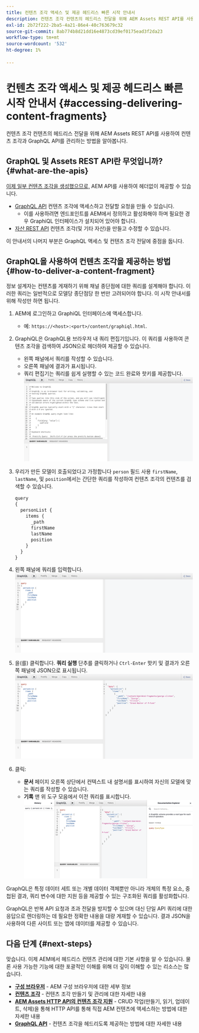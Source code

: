 ```yaml
---
title: 컨텐츠 조각 액세스 및 제공 헤드리스 빠른 시작 안내서
description: 컨텐츠 조각 컨텐츠의 헤드리스 전달을 위해 AEM Assets REST API를 사용하여 컨텐츠 조각과 GraphQL API를 관리하는 방법을 알아봅니다.
exl-id: 2b72f222-2ba5-4a21-86e4-40c763679c32
source-git-commit: 8ab774b8d21dd16e4873cd39ef0175ead3f2da23
workflow-type: tm+mt
source-wordcount: '532'
ht-degree: 1%

---
```


# 컨텐츠 조각 액세스 및 제공 헤드리스 빠른 시작 안내서 {#accessing-delivering-content-fragments}

컨텐츠 조각 컨텐츠의 헤드리스 전달을 위해 AEM Assets REST API를 사용하여 컨텐츠 조각과 GraphQL API를 관리하는 방법을 알아봅니다.

## GraphQL 및 Assets REST API란 무엇입니까? {#what-are-the-apis}

[이제 일부 컨텐츠 조각을 생성했으므로,](create-content-fragment.md) AEM API를 사용하여 헤더없이 제공할 수 있습니다.

* [GraphQL API](/help/assets/content-fragments/graphql-api-content-fragments.md) 컨텐츠 조각에 액세스하고 전달할 요청을 만들 수 있습니다.
   * 이를 사용하려면 엔드포인트를 AEM에서 정의하고 활성화해야 하며 필요한 경우 GraphiQL 인터페이스가 설치되어 있어야 합니다.
* [자산 REST API](/help/assets/assets-api-content-fragments.md) 컨텐츠 조각(및 기타 자산)을 만들고 수정할 수 있습니다.

이 안내서의 나머지 부분은 GraphQL 액세스 및 컨텐츠 조각 전달에 중점을 둡니다.

## GraphQL을 사용하여 컨텐츠 조각을 제공하는 방법 {#how-to-deliver-a-content-fragment}

정보 설계자는 컨텐츠를 게재하기 위해 채널 종단점에 대한 쿼리를 설계해야 합니다. 이러한 쿼리는 일반적으로 모델당 종단점당 한 번만 고려되어야 합니다. 이 시작 안내서를 위해 작성만 하면 됩니다.

1. AEM에 로그인하고 GraphiQL 인터페이스에 액세스합니다.
   * 예: `https://<host>:<port>/content/graphiql.html`.

1. GraphiQL은 GraphQL용 브라우저 내 쿼리 편집기입니다. 이 쿼리를 사용하여 콘텐츠 조각을 검색하여 JSON으로 헤더하여 제공할 수 있습니다.
   * 왼쪽 패널에서 쿼리를 작성할 수 있습니다.
   * 오른쪽 패널에 결과가 표시됩니다.
   * 쿼리 편집기는 쿼리를 쉽게 실행할 수 있는 코드 완료와 핫키를 제공합니다.
      ![GraphiQL 편집기](../assets/graphiql.png)

1. 우리가 만든 모델이 호출되었다고 가정합니다 `person` 필드 사용 `firstName`, `lastName`, 및 `position`에서는 간단한 쿼리를 작성하여 컨텐츠 조각의 컨텐츠를 검색할 수 있습니다.

   ```text
   query 
   {
     personList {
       items {
         _path
         firstName
         lastName
         position
       }
     }
   }
   ```

1. 왼쪽 패널에 쿼리를 입력합니다.
   ![GraphiQL 쿼리](../assets/graphiql-query.png)

1. 을(를) 클릭합니다. **쿼리 실행** 단추를 클릭하거나 `Ctrl-Enter` 핫키 및 결과가 오른쪽 패널에 JSON으로 표시됩니다.
   ![GraphiQL 결과](../assets/graphiql-results.png)

1. 클릭:
   * **문서** 페이지 오른쪽 상단에서 컨텍스트 내 설명서를 표시하여 자신의 모델에 맞는 쿼리를 작성할 수 있습니다.
   * **기록** 맨 위 도구 모음에서 이전 쿼리를 표시합니다.
      ![GraphiQL 설명서](../assets/graphiql-documentation.png)

GraphQL은 특정 데이터 세트 또는 개별 데이터 객체뿐만 아니라 개체의 특정 요소, 중첩된 결과, 쿼리 변수에 대한 지원 등을 제공할 수 있는 구조화된 쿼리를 활성화합니다.

GraphQL은 반복 API 요청과 초과 전달을 방지할 수 있으며 대신 단일 API 쿼리에 대한 응답으로 렌더링하는 데 필요한 정확한 내용을 대량 게재할 수 있습니다. 결과 JSON을 사용하여 다른 사이트 또는 앱에 데이터를 제공할 수 있습니다.

## 다음 단계 {#next-steps}

맞습니다. 이제 AEM에서 헤드리스 컨텐츠 관리에 대한 기본 사항을 알 수 있습니다. 물론 사용 가능한 기능에 대한 포괄적인 이해를 위해 더 깊이 이해할 수 있는 리소스는 많습니다.

* **[구성 브라우저](create-configuration.md)** - AEM 구성 브라우저에 대한 세부 정보
* **[컨텐츠 조각](/help/assets/content-fragments/content-fragments.md)** - 컨텐츠 조각 만들기 및 관리에 대한 자세한 내용
* **[AEM Assets HTTP API의 컨텐츠 조각 지원](/help/assets/assets-api-content-fragments.md)** - CRUD 작업(만들기, 읽기, 업데이트, 삭제)을 통해 HTTP API를 통해 직접 AEM 컨텐츠에 액세스하는 방법에 대한 자세한 내용
* **[GraphQL API](/help/assets/content-fragments/graphql-api-content-fragments.md)** - 컨텐츠 조각을 헤드리도록 제공하는 방법에 대한 자세한 내용
